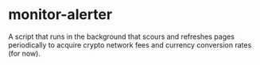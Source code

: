 # monitor-alerter
A script that runs in the background that scours and refreshes pages periodically to acquire crypto network fees and currency conversion rates (for now).
